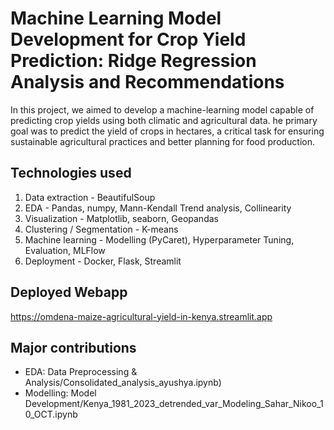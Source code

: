 # Machine Learning Model Development for Crop Yield Prediction: Ridge Regression Analysis and Recommendations

In this project, we aimed to develop a machine-learning model capable of predicting crop yields using both climatic and agricultural data.  he primary goal was to predict the yield of crops in hectares, a critical task for ensuring sustainable agricultural practices and better planning for food production.

## Technologies used
1. Data extraction - BeautifulSoup
2. EDA - Pandas, numpy, Mann-Kendall Trend analysis, Collinearity
3. Visualization - Matplotlib, seaborn, Geopandas 
4. Clustering / Segmentation - K-means
5. Machine learning - Modelling (PyCaret), Hyperparameter Tuning, Evaluation, MLFlow
6. Deployment - Docker, Flask, Streamlit

## Deployed Webapp
https://omdena-maize-agricultural-yield-in-kenya.streamlit.app 

## Major contributions
* EDA: Data Preprocessing & Analysis/Consolidated_analysis_ayushya.ipynb)
* Modelling: Model Development/Kenya_1981_2023_detrended_var_Modeling_Sahar_Nikoo_10_OCT.ipynb


